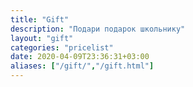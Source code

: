 ```yaml
---
title: "Gift"
description: "Подари подарок школьнику"
layout: "gift"
categories: "pricelist"
date: 2020-04-09T23:36:31+03:00
aliases: ["/gift/","/gift.html"]
---
```

